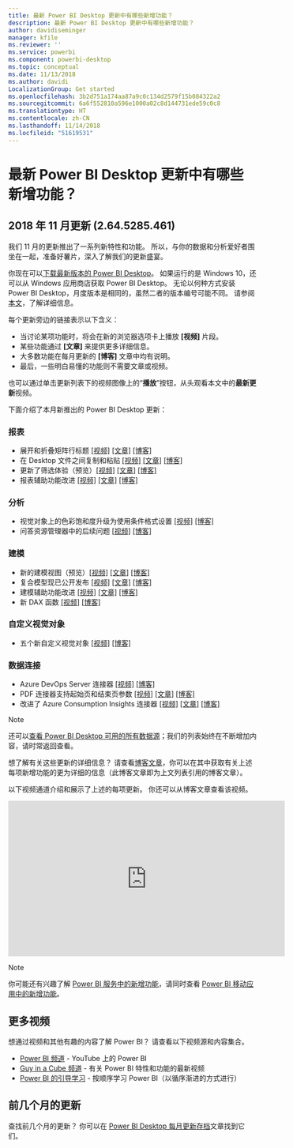 ```yaml
---
title: 最新 Power BI Desktop 更新中有哪些新增功能？
description: 最新 Power BI Desktop 更新中有哪些新增功能？
author: davidiseminger
manager: kfile
ms.reviewer: ''
ms.service: powerbi
ms.component: powerbi-desktop
ms.topic: conceptual
ms.date: 11/13/2018
ms.author: davidi
LocalizationGroup: Get started
ms.openlocfilehash: 3b2d751a174aa87a9c0c134d2579f15b084322a2
ms.sourcegitcommit: 6a6f552810a596e1000a02c8d144731ede59c0c8
ms.translationtype: HT
ms.contentlocale: zh-CN
ms.lasthandoff: 11/14/2018
ms.locfileid: "51619531"
---
```

# <a name="whats-new-in-the-latest-power-bi-desktop-update"></a>最新 Power BI Desktop 更新中有哪些新增功能？ 

## <a name="november-2018-update-2645285461"></a>2018 年 11 月更新 (2.64.5285.461)

我们 11 月的更新推出了一系列新特性和功能。 所以，与你的数据和分析爱好者围坐在一起，准备好薯片，深入了解我们的更新盛宴。 

你现在可以[下载最新版本的 Power BI Desktop](https://powerbi.microsoft.com/desktop)。 如果运行的是 Windows 10，还可以从 Windows 应用商店获取 Power BI Desktop。 无论以何种方式安装 Power BI Desktop，月度版本是相同的，虽然二者的版本编号可能不同。 请参阅[本文](desktop-get-the-desktop.md)，了解详细信息。 

每个更新旁边的链接表示以下含义：

* 当讨论某项功能时，将会在新的浏览器选项卡上播放 **[视频]** 片段。
* 某些功能通过 **[文章]** 来提供更多详细信息。
* 大多数功能在每月更新的 **[博客]** 文章中均有说明。
* 最后，一些明白易懂的功能则不需要文章或视频。

也可以通过单击更新列表下的视频图像上的“**播放**”按钮，从头观看本文中的**最新更新**视频。

下面介绍了本月新推出的 Power BI Desktop 更新：

### <a name="reporting"></a>报表

* 展开和折叠矩阵行标题  [[视频]](https://youtu.be/1xsXXoyTxfk?t=16)  [[文章]](power-bi-reports-filters-and-highlighting.md)  [[博客]](https://powerbi.microsoft.com/blog/power-bi-desktop-november-2018-feature-summary/%23expandCollapse) 
* 在 Desktop 文件之间复制和粘贴 [[视频]](https://youtu.be/1xsXXoyTxfk?t=199)  [[文章]](desktop-report-view.md#copy-and-paste-between-reports)  [[博客]](https://powerbi.microsoft.com/blog/power-bi-desktop-november-2018-feature-summary/%23copyPaste)
* 更新了筛选体验（预览）[[视频]](https://youtu.be/1xsXXoyTxfk?t=410)   [[文章]](power-bi-reports-filters-and-highlighting.md)  [[博客]](https://powerbi.microsoft.com/blog/power-bi-desktop-november-2018-feature-summary/%23filterPane)
* 报表辅助功能改进 [[视频]](https://youtu.be/1xsXXoyTxfk?t=1036)  [[文章]](desktop-accessibility.md)  [[博客]](https://powerbi.microsoft.com/blog/power-bi-desktop-november-2018-feature-summary/%23reportAccessibility)

### <a name="analytics"></a>分析

* 视觉对象上的色彩饱和度升级为使用条件格式设置 [[视频]](https://youtu.be/1xsXXoyTxfk?t=1224)  [[博客]](https://powerbi.microsoft.com/blog/power-bi-desktop-november-2018-feature-summary/%23conditionalFormatting) 
* 问答资源管理器中的后续问题 [[视频]](https://youtu.be/1xsXXoyTxfk?t=1429)  [[博客]](https://powerbi.microsoft.com/blog/power-bi-desktop-november-2018-feature-summary/%23relatedQuestions) 


### <a name="modeling"></a>建模

* 新的建模视图（预览）[[视频]](https://youtu.be/1xsXXoyTxfk?t=1642)  [[文章]](desktop-modeling-view.md)  [[博客]](https://powerbi.microsoft.com/blog/power-bi-desktop-november-2018-feature-summary/%23modellingView) 
* 复合模型现已公开发布 [[视频]](https://youtu.be/1xsXXoyTxfk?t=1941)  [[文章]](desktop-composite-models.md)  [[博客]](https://powerbi.microsoft.com/blog/power-bi-desktop-november-2018-feature-summary/%23compositeModels) 
* 建模辅助功能改进 [[视频]](https://youtu.be/1xsXXoyTxfk?t=2023)  [[文章]](desktop-accessibility.md)  [[博客]](https://powerbi.microsoft.com/blog/power-bi-desktop-november-2018-feature-summary/%23modellingAccessibility) 
* 新 DAX 函数 [[视频]](https://youtu.be/1xsXXoyTxfk?t=2066)  [[博客]](https://powerbi.microsoft.com/blog/power-bi-desktop-november-2018-feature-summary/%23dax) 

### <a name="custom-visuals"></a>自定义视觉对象

* 五个新自定义视觉对象  [[视频]](https://youtu.be/1xsXXoyTxfk?t=2108)  [[博客]](https://powerbi.microsoft.com/blog/power-bi-desktop-november-2018-feature-summary/%23customVisuals) 

### <a name="data-connectivity"></a>数据连接

* Azure DevOps Server 连接器 [[视频]](https://youtu.be/1xsXXoyTxfk?t=2641)  [[博客]](https://powerbi.microsoft.com/blog/power-bi-desktop-november-2018-feature-summary/%23devOps) 
* PDF 连接器支持起始页和结束页参数  [[视频]](https://youtu.be/1xsXXoyTxfk?t=2667)   [[文章]](desktop-connect-pdf.md)  [[博客]](https://powerbi.microsoft.com/blog/power-bi-desktop-november-2018-feature-summary/%23pdf) 
* 改进了 Azure Consumption Insights 连接器  [[视频]](https://youtu.be/1xsXXoyTxfk?t=2704)  [[文章]](desktop-connect-azure-consumption-insights.md)  [[博客]](https://powerbi.microsoft.com/blog/power-bi-desktop-november-2018-feature-summary/%23consumptionInsights) 


> [!NOTE]
> 还可以[查看 Power BI Desktop 可用的所有数据源](desktop-data-sources.md)；我们的列表始终在不断增加内容，请时常返回查看。

想了解有关这些更新的详细信息？ 请查看[博客文章](https://powerbi.microsoft.com/blog/power-bi-desktop-november-2018-feature-summary)，你可以在其中获取有关上述每项新增功能的更为详细的信息（此博客文章即为上文列表引用的博客文章）。


以下视频通道介绍和展示了上述的每项更新。 你还可以从博客文章查看该视频。

<iframe width="560" height="315" src="https://www.youtube.com/embed/1xsXXoyTxfk?controls=0" frameborder="0" allow="accelerometer; autoplay; encrypted-media; gyroscope; picture-in-picture" allowfullscreen></iframe>

> [!NOTE]
> 你可能还有兴趣了解 [Power BI 服务中的新增功能](service-whats-new.md)，请同时查看 [Power BI 移动应用中的新增功能](consumer/mobile/mobile-whats-new-in-the-mobile-apps.md)。

## <a name="more-videos"></a>更多视频

想通过视频和其他有趣的内容了解 Power BI？ 请查看以下视频源和内容集合。

-   [Power BI 频道](https://www.youtube.com/user/mspowerbi) - YouTube 上的 Power BI
-   [Guy in a Cube 频道](https://www.youtube.com/channel/UCFp1vaKzpfvoGai0vE5VJ0w) - 有关 Power BI 特性和功能的最新视频
-   [Power BI 的引导学习](https://powerbi.microsoft.com/guided-learning/) - 按顺序学习 Power BI（以循序渐进的方式进行）

## <a name="previous-months-updates"></a>前几个月的更新

查找前几个月的更新？ 你可以在 [Power BI Desktop 每月更新存档](desktop-latest-update-archive.md)文章找到它们。
